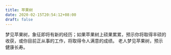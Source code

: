 ```yaml
---
title: 苹果树
date: 2020-02-15T20:54:12+08:00
draft: false
---
```


梦见苹果树，象征即将有新的经历；如果苹果树上硕果累累，预示你将取得丰硕的收获，或你目前正从事的工作，将取得令人满意的成绩。
老人梦见苹果树，预示健康长寿。
